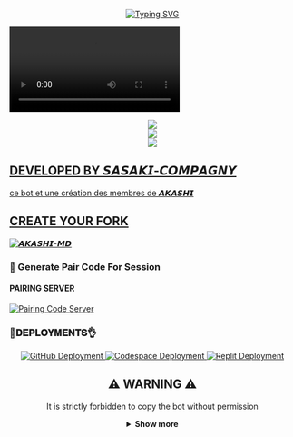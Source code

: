 <p align="center">
  <a href="https://git.io/typing-svg">
    <img src="https://readme-typing-svg.demolab.com?font=EB+Garamond&weight=800&size=28&duration=4000&pause=1000&random=false&width=435&lines=+𝘼𝙆𝘼𝙎𝙃𝙄-𝙈𝘿;WHATSAPP+☑️++BOT;DEVELOPED+BY+𝙎𝘼𝙎𝘼𝙆𝙄" alt="Typing SVG" />
  </a>
</p>

![Akashi-MD ](https://imgur.com/a/gmTc7rR.mp4)
<p align="center">
<a href="https://www.youtube.com/@SSK-FAMILYCAMPAGNY"><img src="https://img.shields.io/badge/YouTube-ff0000?style=for-the-badge&logo=youtube&logoColor=ff000000&link=https://youtube.com/@SSK-FAMILYCAMPAGNY" /><br>
<a href="https://whatsapp.com/channel/0029Vajrhmz96H4IsEjh4a41"><img src="https://img.shields.io/badge/WhatsApp Channel-25D366?style=for-the-badge&logo=whatsapp&logoColor=white&link=https://whatsapp.com/channel/0029Vajrhmz96H4IsEjh4a41" /><br>
<a href="https://t.me/+242067274660"><img src="https://img.shields.io/badge/Telegram-00FFFF?style=for-the-badge&logo=telegram&logoColor=white" />

## DEVELOPED BY 𝙎𝘼𝙎𝘼𝙆𝙄-𝘾𝙊𝙈𝙋𝘼𝙂𝙉𝙔 

<p> ce bot et une création des membres de 𝘼𝙆𝘼𝙎𝙃𝙄</p>


## CREATE YOUR FORK
<a href="https://github.com/AKASHI-SASAKI/Akashi-MD/fork">
  <img title="𝘼𝙆𝘼𝙎𝙃𝙄-𝙈𝘿" src="https://img.shields.io/badge/FORK-𝘼𝙆𝘼𝙎𝙃𝙄-red?color=red&style=for-the-badge&logo=stackshare">
</a>


### 🔐 Generate Pair Code For Session

#### PAIRING SERVER 
<a href="https://akashi-sei-sax-1.onrender.com/" target="_blank">
  <img alt="Pairing Code Server " src="https://img.shields.io/badge/PAIRING CODE-green?style=for-the-badge&logo=opencv&logoColor=white"/>
</a>


###  🐛𝐃𝐄𝐏𝐋𝐎𝐘𝐌𝐄𝐍𝐓𝐒👌

<div align="center">
  <!-- Badges for deployment -->
  <a href="https://youtu.be/AZg7UMMy6q8?si=_YyYGgUS1AL9oR-B" target="_blank">
    <img src="https://img.shields.io/badge/Deployment-GitHub-blue?style=for-the-badge&logo=github" alt="GitHub Deployment" />
  </a>
  <a href="https://youtu.be/4b1HNuaQx54?si=CSRoq27E8nS0AeNA" target="_blank">
    <img src="https://img.shields.io/badge/Deployment-Codespace-blue?style=for-the-badge&logo=github" alt="Codespace Deployment" />
  </a>
  <a href="https://youtu.be/yH2KCK0AD4I?si=F5tjgBpK4ZQO0F-x" target="_blank">
    <img src="https://img.shields.io/badge/Deployment-Replit-blue?style=for-the-badge&logo=replit" alt="Replit Deployment" />
  </a>
  

## ⚠️ WARNING ⚠️

It is strictly forbidden to copy the bot without permission


<details>
  <summary><strong>Show more</strong></summary>




## 𝘿𝙚𝙫𝙚𝙡𝙤𝙥𝙚𝙧

<a href="https://github.com/AKASHI-SASAKI">
  <img src="https://github.com/AKASHI-SASAKI.png" width="100" height="auto" alt="AKASHI-SASAKi"/>
</a>
<p align="center"><strong>AKASHI-SASAKI</strong></p>



## DATABSE URL

```bash
postgresql://testbot_2m27_user:Az7LOxZBevfQ7qiZ2aKDwQ4325uumm4v@dpg-crngb4o8fa8c738fs4b0-a.oregon-postgres.render.com/testbot_2m27
